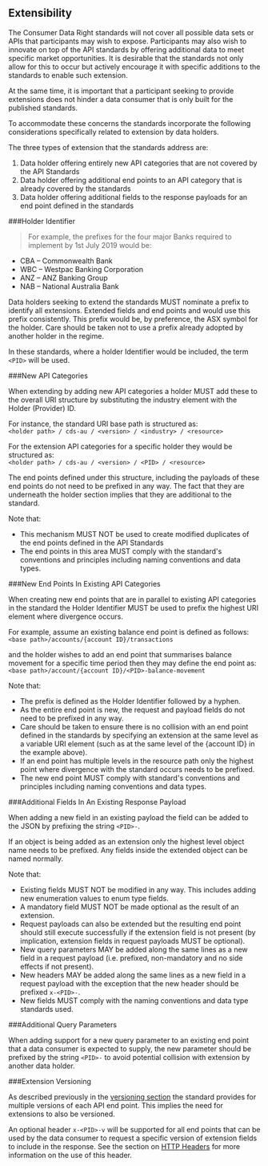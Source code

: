 ## Extensibility

The Consumer Data Right standards will not cover all possible data sets or APIs that participants may wish to expose. Participants may also wish to innovate on top of the API standards by offering additional data to meet specific market opportunities. It is desirable that the standards not only allow for this to occur but actively encourage it with specific additions to the standards to enable such extension.

At the same time, it is important that a participant seeking to provide extensions does not hinder a data consumer that is only built for the published standards.

To accommodate these concerns the standards incorporate the following considerations specifically related to extension by data holders.


The three types of extension that the standards address are:

1. Data holder offering entirely new API categories that are not covered by the API Standards
2. Data holder offering additional end points to an API category that is already covered by the standards
3. Data holder offering additional fields to the response payloads for an end point defined in the
standards

###Holder Identifier

>For example, the prefixes for the four major Banks required to implement by 1st July 2019 would be:
<ul>
<li>CBA – Commonwealth Bank</li>
<li>WBC – Westpac Banking Corporation</li>
<li>ANZ – ANZ Banking Group</li>
<li>NAB – National Australia Bank</li>
</ul>

Data holders seeking to extend the standards MUST nominate a prefix to identify all extensions.  Extended fields and end points and would use this prefix consistently. This prefix would be, by preference, the ASX symbol for the holder. Care should be taken not to use a prefix already adopted by another holder in the regime.

In these standards, where a holder Identifier would be included, the term `<PID>` will be used.

###New API Categories

When extending by adding new API categories a holder MUST add these to the overall URI structure by substituting the industry element with the Holder (Provider) ID.

For instance, the standard URI base path is structured as:  
`<holder path> / cds-au / <version> / <industry> / <resource>`

For the extension API categories for a specific holder they would be structured as:  
`<holder path> / cds-au / <version> / <PID> / <resource>`

The end points defined under this structure, including the payloads of these end points do not need to be prefixed in any way. The fact that they are underneath the holder section implies that they are additional to the standard.


Note that:

* This mechanism MUST NOT be used to create modified duplicates of the end points defined in the API Standards
* The end points in this area MUST comply with the standard's conventions and principles including naming conventions and data types.

###New End Points In Existing API Categories

When creating new end points that are in parallel to existing API categories in the standard the Holder Identifier MUST be used to prefix the highest URI element where divergence occurs.

For example, assume an existing balance end point is defined as follows:  
`<base path>/accounts/{account ID}/transactions`

and the holder wishes to add an end point that summarises balance movement for a specific time period then they may define the end point as:  
`<base path>/account/{account ID}/<PID>-balance-movement`


Note that:

* The prefix is defined as the Holder Identifier followed by a hyphen.
* As the entire end point is new, the request and payload fields do not need to be prefixed in any way.
* Care should be taken to ensure there is no collision with an end point defined in the standards by specifying an extension at the same level as a variable URI element (such as at the same level of the {account ID} in the example above).
* If an end point has multiple levels in the resource path only the highest point where divergence with the standard occurs needs to be prefixed.
* The new end point MUST comply with standard's conventions and principles including naming conventions and data types.

###Additional Fields In An Existing Response Payload

When adding a new field in an existing payload the field can be added to the JSON by prefixing the string `<PID>-`.

If an object is being added as an extension only the highest level object name needs to be prefixed. Any fields inside the extended object can be named normally.


Note that:

* Existing fields MUST NOT be modified in any way. This includes adding new enumeration values to enum type fields.
* A mandatory field MUST NOT be made optional as the result of an extension.
* Request payloads can also be extended but the resulting end point should still execute successfully if the extension field is not present (by implication, extension fields in request payloads MUST be optional).
* New query parameters MAY be added along the same lines as a new field in a request payload (i.e. prefixed, non-mandatory and no side effects if not present).
* New headers MAY be added along the same lines as a new field in a request payload with the exception that the new header should be prefixed `x-<PID>-`.
* New fields MUST comply with the naming conventions and data type standards used.

###Additional Query Parameters

When adding support for a new query parameter to an existing end point that a data consumer is expected to supply, the new parameter should be prefixed by the string `<PID>-` to avoid potential collision with extension by another data holder.

###Extension Versioning

As described previously in the [versioning section](#versioning) the standard provides for multiple versions of each API end point.  This implies the need for extensions to also be versioned.

An optional header `x-<PID>-v` will be supported for all end points that can be used by the data consumer to request a specific version of extension fields to include in the response.  See the section on [HTTP Headers](#http-headers) for more information on the use of this header.
